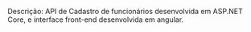 Descrição:
API de Cadastro de funcionários desenvolvida em ASP.NET Core, e interface front-end desenvolvida em angular.
